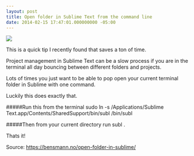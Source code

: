 ```yaml
---
layout: post
title: Open folder in Sublime Text from the command line
date: 2014-02-15 17:47:01.000000000 -05:00
---
```

![](https://dl.dropboxusercontent.com/u/255297/portfolio/ghost/images/2014/Feb/Screen_Shot_2014_02_15_at_9_35_10_PM.png)

This is a quick tip I recently found that saves a ton of time.

Project management in Sublime Text can be a slow process if you are in the terminal all day bouncing between different folders and projects.

Lots of times you just want to be able to pop open your current terminal folder in Sublime with one command.

Luckily this does exactly that.

#####Run this from the terminal
    sudo ln -s /Applications/Sublime Text.app/Contents/SharedSupport/bin/subl /bin/subl
    

#####Then from your current directory run
    subl .


Thats it!


Source:
https://bensmann.no/open-folder-in-sublime/
